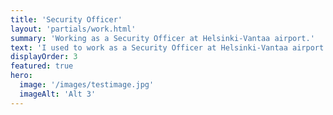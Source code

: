 ```yaml
---
title: 'Security Officer'
layout: 'partials/work.html'
summary: 'Working as a Security Officer at Helsinki-Vantaa airport.'
text: 'I used to work as a Security Officer at Helsinki-Vantaa airport. Lorem ipsum dolor sit amet consectetur adipisicing elit. Cum quibusdam, nemo accusamus impedit veritatis in tempore, dicta sapiente amet qui exercitationem, delectus repudiandae excepturi porro consequatur? Ipsum laborum id ipsa ratione facere, alias quasi perferendis omnis unde temporibus neque velit minus perspiciatis quam magnam expedita deserunt facilis nulla nihil praesentium odio ex. Incidunt veritatis fugit, cupiditate, ducimus amet fugiat id dignissimos deleniti quod odit assumenda, impedit repudiandae explicabo? Voluptatum explicabo iure consequatur, odit hic harum aspernatur eius qui asperiores soluta perspiciatis quasi recusandae totam error eum? Quas reiciendis cum eligendi necessitatibus temporibus! Vel, quam natus libero tenetur qui velit ipsam.'
displayOrder: 3
featured: true
hero:
  image: '/images/testimage.jpg'
  imageAlt: 'Alt 3'
---
```


